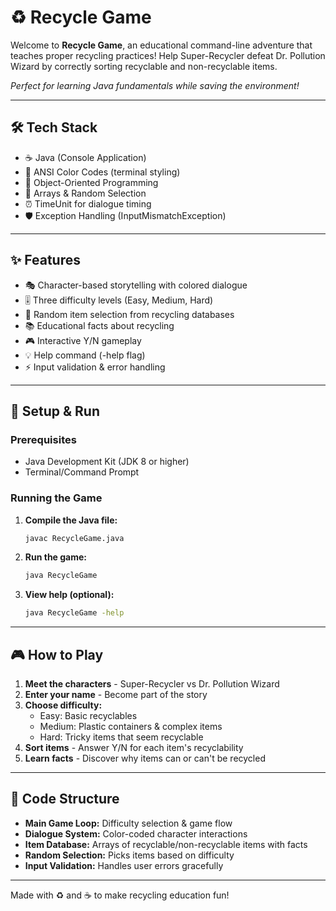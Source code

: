 # ♻️ Recycle Game
Welcome to **Recycle Game**, an educational command-line adventure that teaches proper recycling practices! Help Super-Recycler defeat Dr. Pollution Wizard by correctly sorting recyclable and non-recyclable items.

*Perfect for learning Java fundamentals while saving the environment!*

---

## 🛠️ Tech Stack
- ☕ Java (Console Application)
- 🎨 ANSI Color Codes (terminal styling)
- 🎯 Object-Oriented Programming
- 🔢 Arrays & Random Selection
- ⏰ TimeUnit for dialogue timing
- 🛡️ Exception Handling (InputMismatchException)

---

## ✨ Features
- 🎭 Character-based storytelling with colored dialogue
- 🎚️ Three difficulty levels (Easy, Medium, Hard)
- 🎲 Random item selection from recycling databases
- 📚 Educational facts about recycling
- 🎮 Interactive Y/N gameplay
- 💡 Help command (-help flag)
- ⚡ Input validation & error handling

---

## 🚀 Setup & Run

### Prerequisites
- Java Development Kit (JDK 8 or higher)
- Terminal/Command Prompt

### Running the Game

1. **Compile the Java file:**
   ```bash
   javac RecycleGame.java
   ```

2. **Run the game:**
   ```bash
   java RecycleGame
   ```

3. **View help (optional):**
   ```bash
   java RecycleGame -help
   ```

---

## 🎮 How to Play

1. **Meet the characters** - Super-Recycler vs Dr. Pollution Wizard
2. **Enter your name** - Become part of the story
3. **Choose difficulty:**
   - Easy: Basic recyclables
   - Medium: Plastic containers & complex items
   - Hard: Tricky items that seem recyclable
4. **Sort items** - Answer Y/N for each item's recyclability
5. **Learn facts** - Discover why items can or can't be recycled

---

## 🔧 Code Structure

- **Main Game Loop:** Difficulty selection & game flow
- **Dialogue System:** Color-coded character interactions
- **Item Database:** Arrays of recyclable/non-recyclable items with facts
- **Random Selection:** Picks items based on difficulty
- **Input Validation:** Handles user errors gracefully

---

Made with ♻️ and ☕ to make recycling education fun!
